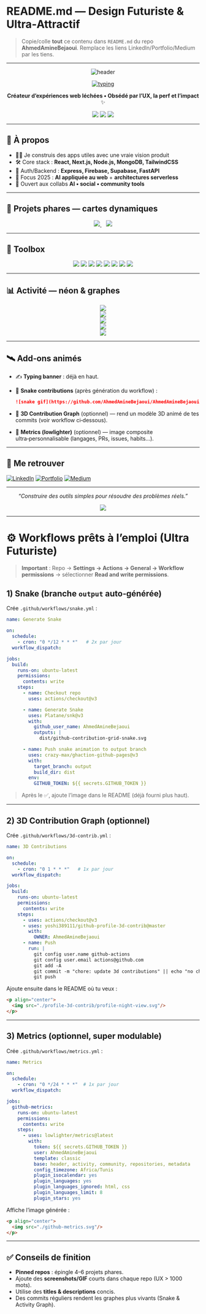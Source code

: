 # README.md — Design **Futuriste & Ultra‑Attractif**

> Copie/colle **tout** ce contenu dans `README.md` du repo **AhmedAmineBejaoui**. Remplace les liens LinkedIn/Portfolio/Medium par les tiens.

---

<!-- ========= NEON / HOLOGRAPHIC HEADER ========= -->

<p align="center">
  <img src="https://capsule-render.vercel.app/api?type=waving&height=260&section=header&text=Ahmed%20Amine%20Bejaoui&fontSize=42&fontAlign=50&fontAlignY=40&desc=Full‑Stack%20%7C%20React%20%E2%80%A2%20Next.js%20%E2%80%A2%20Node.js&descAlign=50&descAlignY=60&color=0:0f0c29,50:302b63,100:24243e&animation=fadeIn&fontColor=ffffff" alt="header"/>
</p>

<!-- ========= TYPING BANNER ========= -->

<p align="center">
  <a href="https://github.com/AhmedAmineBejaoui">
    <img src="https://readme-typing-svg.demolab.com?font=Fira+Code&weight=600&size=22&duration=2500&pause=1000&center=true&vCenter=true&width=850&lines=Design%20System%20%E2%80%A2%20Performance%20%E2%80%A2%20DX;React%20%2B%20Next.js%20%2B%20Node.js%20%2B%20MongoDB;AI%20for%20Web%20%7C%20Serverless%20Architectures;Let's%20build%20impactful%20tools%20together" alt="typing"/>
  </a>
</p>

<!-- ========= SUBTITLE ========= -->

<p align="center">
  <b>Créateur d’expériences web léchées • Obsédé par l’UX, la perf et l’impact</b> ✨
</p>

<!-- ========= BADGES ========= -->

<p align="center">
  <img src="https://komarev.com/ghpvc/?username=AhmedAmineBejaoui&label=Profile%20views&color=0e75b6&style=flat"/>
  <img src="https://img.shields.io/badge/Status-Building%20cool%20things-302b63?style=flat"/>
  <img src="https://img.shields.io/badge/City-Tunis-24243e?style=flat"/>
</p>

---

## 🧠 À propos

* 👨‍💻 Je construis des apps utiles avec une vraie vision produit
* 🛠️ Core stack : **React, Next.js, Node.js, MongoDB, TailwindCSS**
* 🔐 Auth/Backend : **Express, Firebase, Supabase, FastAPI**
* 🌱 Focus 2025 : **AI appliquée au web** + **architectures serverless**
* 🤝 Ouvert aux collabs **AI • social • community tools**

---

## 🚀 Projets phares — cartes dynamiques

<p align="center">
  <a href="https://github.com/AhmedAmineBejaoui/elegance">
    <img src="https://github-readme-stats.vercel.app/api/pin/?username=AhmedAmineBejaoui&repo=elegance&theme=tokyonight&hide_border=true"/>
  </a>
  &nbsp;&nbsp;
  <a href="https://github.com/AhmedAmineBejaoui/neighborhood">
    <img src="https://github-readme-stats.vercel.app/api/pin/?username=AhmedAmineBejaoui&repo=neighborhood&theme=tokyonight&hide_border=true"/>
  </a>
</p>

---

## 🧰 Toolbox

<p align="center">
  <img src="https://img.shields.io/badge/JavaScript-%23F7DF1E?style=for-the-badge&logo=javascript&logoColor=000"/>
  <img src="https://img.shields.io/badge/React-20232A?style=for-the-badge&logo=react&logoColor=61DAFB"/>
  <img src="https://img.shields.io/badge/Next.js-000?style=for-the-badge&logo=next.js&logoColor=fff"/>
  <img src="https://img.shields.io/badge/Node.js-339933?style=for-the-badge&logo=nodedotjs&logoColor=fff"/>
  <img src="https://img.shields.io/badge/MongoDB-4DB33D?style=for-the-badge&logo=mongodb&logoColor=white"/>
  <img src="https://img.shields.io/badge/TailwindCSS-38B2AC?style=for-the-badge&logo=tailwind-css&logoColor=white"/>
  <img src="https://img.shields.io/badge/Firebase-FFCA28?style=for-the-badge&logo=firebase&logoColor=000"/>
  <img src="https://img.shields.io/badge/Supabase-3ECF8E?style=for-the-badge&logo=supabase&logoColor=fff"/>
</p>

---

## 📊 Activité — néon & graphes

<p align="center">
  <img src="https://github-readme-stats.vercel.app/api?username=AhmedAmineBejaoui&show_icons=true&theme=tokyonight&hide_border=true"/>
  <br/>
  <img src="https://github-readme-streak-stats.herokuapp.com?user=AhmedAmineBejaoui&theme=tokyonight&hide_border=true"/>
  <br/>
  <img src="https://github-readme-activity-graph.vercel.app/graph?username=AhmedAmineBejaoui&theme=tokyo-night&radius=12&hide_border=true"/>
  <br/>
  <img src="https://github-profile-trophy.vercel.app/?username=AhmedAmineBejaoui&theme=algolia&margin-w=10&margin-h=10&no-bg=true&no-frame=true"/>
  <br/>
  <img src="https://github-readme-stats.vercel.app/api/top-langs/?username=AhmedAmineBejaoui&layout=compact&theme=tokyonight&langs_count=8&hide_border=true"/>
</p>

---

## 🛰️ Add‑ons animés

* ✍️ **Typing banner** : déjà en haut.

* 🐍 **Snake contributions** (après génération du workflow) :

  ```md
  ![snake gif](https://github.com/AhmedAmineBejaoui/AhmedAmineBejaoui/blob/output/github-contribution-grid-snake.svg)
  ```

* 🌌 **3D Contribution Graph** (optionnel) — rend un modèle 3D animé de tes commits (voir workflow ci‑dessous).

* 🧩 **Metrics (lowlighter)** (optionnel) — image composite ultra‑personnalisable (langages, PRs, issues, habits…).

---

## 🔗 Me retrouver

[![LinkedIn](https://img.shields.io/badge/-LinkedIn-0077B5?style=flat\&logo=linkedin\&logoColor=white)](https://linkedin.com/in/tonprofil)
[![Portfolio](https://img.shields.io/badge/-Portfolio-000?style=flat\&logo=vercel\&logoColor=white)](https://tonsite.com)
[![Medium](https://img.shields.io/badge/-Medium-12100E?style=flat\&logo=medium\&logoColor=white)](https://medium.com/@tonprofil)

---

<p align="center"><em>“Construire des outils simples pour résoudre des problèmes réels.”</em></p>

<p align="center">
  <img src="https://capsule-render.vercel.app/api?type=waving&section=footer&height=150&color=0:0f0c29,50:302b63,100:24243e"/>
</p>

---

# ⚙️ Workflows prêts à l’emploi (Ultra Futuriste)

> **Important** : Repo → **Settings → Actions → General → Workflow permissions** → sélectionner **Read and write permissions**.

## 1) Snake (branche `output` auto‑générée)

Crée `.github/workflows/snake.yml` :

```yaml
name: Generate Snake

on:
  schedule:
    - cron: "0 */12 * * *"   # 2x par jour
  workflow_dispatch:

jobs:
  build:
    runs-on: ubuntu-latest
    permissions:
      contents: write
    steps:
      - name: Checkout repo
        uses: actions/checkout@v3

      - name: Generate Snake
        uses: Platane/snk@v3
        with:
          github_user_name: AhmedAmineBejaoui
          outputs: |
            dist/github-contribution-grid-snake.svg

      - name: Push snake animation to output branch
        uses: crazy-max/ghaction-github-pages@v3
        with:
          target_branch: output
          build_dir: dist
        env:
          GITHUB_TOKEN: ${{ secrets.GITHUB_TOKEN }}
```

> Après le ✅, ajoute l’image dans le README (déjà fourni plus haut).

---

## 2) 3D Contribution Graph (optionnel)

Crée `.github/workflows/3d-contrib.yml` :

```yaml
name: 3D Contributions

on:
  schedule:
    - cron: "0 1 * * *"   # 1x par jour
  workflow_dispatch:

jobs:
  build:
    runs-on: ubuntu-latest
    permissions:
      contents: write
    steps:
      - uses: actions/checkout@v3
      - uses: yoshi389111/github-profile-3d-contrib@master
        with:
          OWNER: AhmedAmineBejaoui
      - name: Push
        run: |
          git config user.name github-actions
          git config user.email actions@github.com
          git add -A
          git commit -m "chore: update 3d contributions" || echo "no changes"
          git push
```

Ajoute ensuite dans le README où tu veux :

```md
<p align="center">
  <img src="./profile-3d-contrib/profile-night-view.svg"/>
</p>
```

---

## 3) Metrics (optionnel, super modulable)

Crée `.github/workflows/metrics.yml` :

```yaml
name: Metrics

on:
  schedule:
    - cron: "0 */24 * * *"  # 1x par jour
  workflow_dispatch:

jobs:
  github-metrics:
    runs-on: ubuntu-latest
    permissions:
      contents: write
    steps:
      - uses: lowlighter/metrics@latest
        with:
          token: ${{ secrets.GITHUB_TOKEN }}
          user: AhmedAmineBejaoui
          template: classic
          base: header, activity, community, repositories, metadata
          config_timezone: Africa/Tunis
          plugin_isocalendar: yes
          plugin_languages: yes
          plugin_languages_ignored: html, css
          plugin_languages_limit: 8
          plugin_stars: yes
```

Affiche l’image générée :

```md
<p align="center">
  <img src="./github-metrics.svg"/>
</p>
```

---

## ✅ Conseils de finition

* **Pinned repos** : épingle 4–6 projets phares.
* Ajoute des **screenshots/GIF** courts dans chaque repo (UX > 1000 mots).
* Utilise des **titles & descriptions** concis.
* Des commits réguliers rendent les graphes plus vivants (Snake & Activity Graph).
